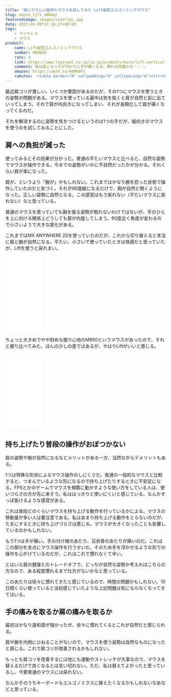 ```yaml
---
title: "肩にやさしい縦持ちマウスを試してみた Lift縦型エルゴノミックマウス"
slug: mouse_lift_m800gr
featuredimage: images/cover/pc.jpg
date: 2023-01-09T17:16:27+09:00
tags:
    - ワイヤレス
    - マウス
product:
    name: Lift縦型エルゴノミックマウス
    number: M800GR
    rate: 4
    link: https://www.logicool.co.jp/ja-jp/products/mice/lift-vertical-ergonomic-mouse.910-006488.html
    comment: 肩は楽になったが代わりに手が痛くなる。慣れの問題かな・・・。
    amazon: https://amzn.to/4dMH4P2
    rakuten: '<table border="0" cellpadding="0" cellspacing="0"><tr><td><div style="border:1px solid #95a5a6;border-radius:.75rem;background-color:#FFFFFF;width:504px;margin:0px;padding:5px;text-align:center;overflow:hidden;"><table><tr><td style="width:240px"><a href="https://hb.afl.rakuten.co.jp/ichiba/2eb28e46.ea9dd41a.2eb28e47.3b8f051e/?pc=https%3A%2F%2Fitem.rakuten.co.jp%2Flogicool%2Fm800m%2F&link_type=picttext&ut=eyJwYWdlIjoiaXRlbSIsInR5cGUiOiJwaWN0dGV4dCIsInNpemUiOiIyNDB4MjQwIiwibmFtIjoxLCJuYW1wIjoicmlnaHQiLCJjb20iOjEsImNvbXAiOiJkb3duIiwicHJpY2UiOjEsImJvciI6MSwiY29sIjoxLCJiYnRuIjoxLCJwcm9kIjowLCJhbXAiOmZhbHNlfQ%3D%3D" target="_blank" rel="nofollow sponsored noopener" style="word-wrap:break-word;"  ><img src="https://hbb.afl.rakuten.co.jp/hgb/2eb28e46.ea9dd41a.2eb28e47.3b8f051e/?me_id=1386625&item_id=10000490&pc=https%3A%2F%2Fthumbnail.image.rakuten.co.jp%2F%400_mall%2Flogicool%2Fcabinet%2Fprd%2Fmice%2Fm800m%2Fm800m_01_n.jpg%3F_ex%3D240x240&s=240x240&t=picttext" border="0" style="margin:2px" alt="[商品価格に関しましては、リンクが作成された時点と現時点で情報が変更されている場合がございます。]" title="[商品価格に関しましては、リンクが作成された時点と現時点で情報が変更されている場合がございます。]"></a></td><td style="vertical-align:top;width:248px;"><p style="font-size:12px;line-height:1.4em;text-align:left;margin:0px;padding:2px 6px;word-wrap:break-word"><a href="https://hb.afl.rakuten.co.jp/ichiba/2eb28e46.ea9dd41a.2eb28e47.3b8f051e/?pc=https%3A%2F%2Fitem.rakuten.co.jp%2Flogicool%2Fm800m%2F&link_type=picttext&ut=eyJwYWdlIjoiaXRlbSIsInR5cGUiOiJwaWN0dGV4dCIsInNpemUiOiIyNDB4MjQwIiwibmFtIjoxLCJuYW1wIjoicmlnaHQiLCJjb20iOjEsImNvbXAiOiJkb3duIiwicHJpY2UiOjEsImJvciI6MSwiY29sIjoxLCJiYnRuIjoxLCJwcm9kIjowLCJhbXAiOmZhbHNlfQ%3D%3D" target="_blank" rel="nofollow sponsored noopener" style="word-wrap:break-word;"  >【新製品】ロジクール ワイヤレスマウス LIFT for Mac M800 縦型 静音 エルゴノミックマウス Bluetooth 無線 M800M 国内正規品 2年間無償保証</a><br><span >価格：8690円（税込、送料無料)</span> <span style="color:#BBB">(2023/1/9時点)</span></p><div style="margin:10px;"><a href="https://hb.afl.rakuten.co.jp/ichiba/2eb28e46.ea9dd41a.2eb28e47.3b8f051e/?pc=https%3A%2F%2Fitem.rakuten.co.jp%2Flogicool%2Fm800m%2F&link_type=picttext&ut=eyJwYWdlIjoiaXRlbSIsInR5cGUiOiJwaWN0dGV4dCIsInNpemUiOiIyNDB4MjQwIiwibmFtIjoxLCJuYW1wIjoicmlnaHQiLCJjb20iOjEsImNvbXAiOiJkb3duIiwicHJpY2UiOjEsImJvciI6MSwiY29sIjoxLCJiYnRuIjoxLCJwcm9kIjowLCJhbXAiOmZhbHNlfQ%3D%3D" target="_blank" rel="nofollow sponsored noopener" style="word-wrap:break-word;"  ><img src="https://static.affiliate.rakuten.co.jp/makelink/rl.svg" style="float:left;max-height:27px;width:auto;margin-top:0"></a><a href="https://hb.afl.rakuten.co.jp/ichiba/2eb28e46.ea9dd41a.2eb28e47.3b8f051e/?pc=https%3A%2F%2Fitem.rakuten.co.jp%2Flogicool%2Fm800m%2F%3Fscid%3Daf_pc_bbtn&link_type=picttext&ut=eyJwYWdlIjoiaXRlbSIsInR5cGUiOiJwaWN0dGV4dCIsInNpemUiOiIyNDB4MjQwIiwibmFtIjoxLCJuYW1wIjoicmlnaHQiLCJjb20iOjEsImNvbXAiOiJkb3duIiwicHJpY2UiOjEsImJvciI6MSwiY29sIjoxLCJiYnRuIjoxLCJwcm9kIjowLCJhbXAiOmZhbHNlfQ==" target="_blank" rel="nofollow sponsored noopener" style="word-wrap:break-word;"  ><div style="float:right;width:41%;height:27px;background-color:#bf0000;color:#fff!important;font-size:12px;font-weight:500;line-height:27px;margin-left:1px;padding: 0 12px;border-radius:16px;cursor:pointer;text-align:center;">楽天で購入</div></a></div></td></tr></table></div><br><p style="color:#000000;font-size:12px;line-height:1.4em;margin:5px;word-wrap:break-word"></p></td></tr></table>'
---
```


最近肩コリが激しい。いくつか要因があるのだが、その1つにマウスを使うときの姿勢の問題がある。マウスを使っている最中は気を抜くと肩が自然と前に出ていってしまう。それで肩が内向きになってしまい、それが長期化して肩が痛くなってくるのだ。

それを解消するのに姿勢を気をつけるというのは1つの手だが、縦向きのマウスを使うのを試してみることにした。

<!--more-->

## 肩への負担が減った

使ってみるとその効果が分かった。普通の平たいマウスと比べると、自然な姿勢でマウスが操作できる。今までの姿勢がいかに不自然だったかが分かる。それくらい肩が楽になった。

肩が、というより「腕が」かもしれない。これまではかなり腕を捻った状態で操作していたのだと気づく。それが90度縦になるだけで、胸が自然と開くようになった。正しい姿勢に自然となる。この感覚はもう戻れない（平たいマウスに戻れない）なと思っている。

普通のマウスを使っていても胸を張る姿勢が取れないわけではないが、手のひらを上に向ける関係上どうしても肩が内旋してしまう。90度近く角度が変わるので小さいようで大きな変化がある。

これまではMX ANYWHERE 2Sを使っていたのだが、これから切り替えると本当に肩と腕が自然になる。平たい、小さいで使っていたときは快適だと思っていたが、Liftを使うと戻れまい。

<iframe sandbox="allow-popups allow-scripts allow-modals allow-forms allow-same-origin" style="width:120px;height:240px;" marginwidth="0" marginheight="0" scrolling="no" frameborder="0" src="//rcm-fe.amazon-adsystem.com/e/cm?lt1=_blank&bc1=000000&IS2=1&bg1=FFFFFF&fc1=000000&lc1=0000FF&t=illusionspace-22&language=ja_JP&o=9&p=8&l=as4&m=amazon&f=ifr&ref=as_ss_li_til&asins=B096X8MY89&linkId=8368013bd16c420186dc4f02e5a03565"></iframe>

ちょっと大きめでやや斜めな握り心地のM950というマウスがあったので、それと握り比べてみた。ほんの少しの差ではあるが、やはりLiftがいいと感じる。

<iframe sandbox="allow-popups allow-scripts allow-modals allow-forms allow-same-origin" style="width:120px;height:240px;" marginwidth="0" marginheight="0" scrolling="no" frameborder="0" src="//rcm-fe.amazon-adsystem.com/e/cm?lt1=_blank&bc1=000000&IS2=1&bg1=FFFFFF&fc1=000000&lc1=0000FF&t=illusionspace-22&language=ja_JP&o=9&p=8&l=as4&m=amazon&f=ifr&ref=as_ss_li_til&asins=B002SRT8FG&linkId=1a780a3a6bdcafe5ee79d4765821c873"></iframe>

## 持ち上げたり普段の操作がおぼつかない

肩の姿勢や腕が自然になるなどメリットがある一方、当然ながらデメリットもある。

1つは特殊な形状によるマウス操作のしにくさだ。普通の一般的なマウスと比較すると、つまんでいるような形になるので持ち上げたりするときに不安定になる。FPSとかのゲームでマウスを頻繁に動かすような使い方をしている人は、使いづらさの方が先に来そう。私ははっきりと使いにくいと感じている。なんかすっぽ抜けるような感覚がある。

これは普段どのくらいマウスを持ち上げる動作を行っているかによる。マウスの移動量が多い人は要注意である。私はあまり持ち上げる動作をとらないのだが、たまにするときに持ち上げづらさは感じる。マウスが大きくなったことも影響しているのかもしれない。

もう1つは手が痛い。手の付け根のあたり、豆状骨のあたりが痛いのだ。これはこの部分を支点にマウス操作を行うせいだ。そのため手を浮かせるような形での操作を心がけているのだが、これはこれで慣れなくて辛い。

とはいえ肩の健康とのトレードオフで、どっちが自然な姿勢か考えればこちらの方なので、ある程度慣れるまで仕方がないかなと思っている。

このあたりは徐々に慣れてきたと感じているので、時間の問題かもしれない。10日間くらい使っていると当初感じていたような上記問題は気にならなくなってきてはいる。

## 手の痛みを取るか肩の痛みを取るか

最初はかなり違和感が強かったが、徐々に慣れてくるとこれが自然だと感じられる。

肩や腕を内側にひねることがないので、マウスを使う姿勢は自然なものになったと感じる。これで肩コリが改善されるかもしれない。

もっとも肩コリを改善するには他にも運動やストレッチが大事なので、マウスを替えるだけで良くなるとは言い切れない。ただ、私は替えてよかったと思っているし、今更普通のマウスには戻れない。

なんかそのうちキーボードもエルゴノミクスに替えたくなるかもしれないなあなどと思っている。